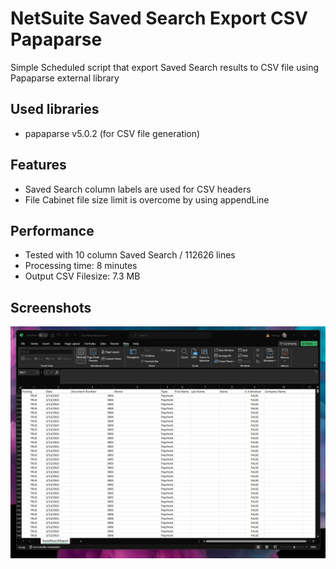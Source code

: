 # NetSuite Saved Search Export CSV Papaparse
Simple Scheduled script that export Saved Search results to CSV file using Papaparse external library

## Used libraries
- papaparse v5.0.2 (for CSV file generation)

## Features
- Saved Search column labels are used for CSV headers
- File Cabinet file size limit is overcome by using appendLine

## Performance
- Tested with 10 column Saved Search / 112626 lines
- Processing time: 8 minutes
- Output CSV Filesize: 7.3 MB 

## Screenshots
![App Screenshot](screenshots/screenshot1.png)